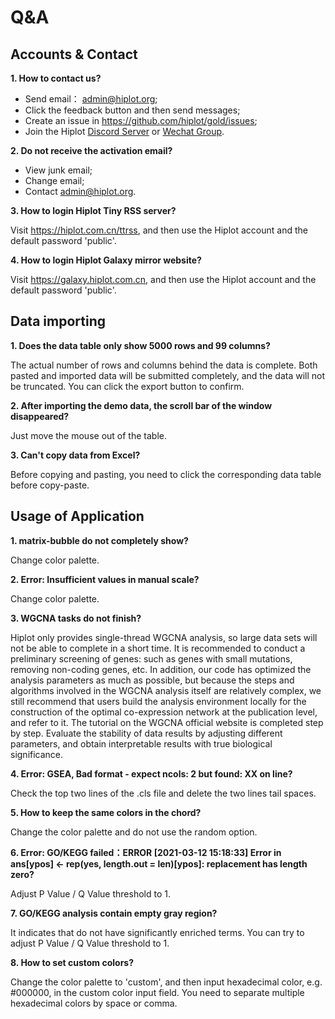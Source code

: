 # Q&A

## Accounts & Contact

**1. How to contact us?**

- Send email： admin@hiplot.org;
- Click the feedback button and then send messages;
- Create an issue in https://github.com/hiplot/gold/issues;
- Join the Hiplot [Discord Server](https://discord.gg/vX6tSax) or [Wechat Group](https://docs.qq.com/doc/DS09na3NVYk9OcHVp).

**2. Do not receive the activation email?**

- View junk email;
- Change email;
- Contact admin@hiplot.org.

**3. How to login Hiplot Tiny RSS server?**

Visit https://hiplot.com.cn/ttrss, and then use the Hiplot account and the default password 'public'.

**4. How to login Hiplot Galaxy mirror website?**

Visit https://galaxy.hiplot.com.cn, and then use the Hiplot account and the default password 'public'.

## Data importing

**1. Does the data table only show 5000 rows and 99 columns?**

The actual number of rows and columns behind the data is complete. Both pasted and imported data will be submitted completely, and the data will not be truncated. You can click the export button to confirm.

**2. After importing the demo data, the scroll bar of the window disappeared?**

Just move the mouse out of the table.

**3. Can't copy data from Excel?**

Before copying and pasting, you need to click the corresponding data table before copy-paste.

## Usage of Application

**1. matrix-bubble do not completely show?**

Change color palette.

**2. Error: Insufficient values in manual scale?**

Change color palette.

**3. WGCNA tasks do not finish?**

Hiplot only provides single-thread WGCNA analysis, so large data sets will not be able to complete in a short time. It is recommended to conduct a preliminary screening of genes: such as genes with small mutations, removing non-coding genes, etc. In addition, our code has optimized the analysis parameters as much as possible, but because the steps and algorithms involved in the WGCNA analysis itself are relatively complex, we still recommend that users build the analysis environment locally for the construction of the optimal co-expression network at the publication level, and refer to it. The tutorial on the WGCNA official website is completed step by step. Evaluate the stability of data results by adjusting different parameters, and obtain interpretable results with true biological significance.

**4. Error: GSEA, Bad format - expect ncols: 2 but found: XX on line?**

Check the top two lines of the .cls file and delete the two lines tail spaces.

**5. How to keep the same colors in the chord?**

Change the color palette and do not use the random option.

**6. Error: GO/KEGG failed：ERROR [2021-03-12 15:18:33] Error in ans[ypos] <- rep(yes, length.out = len)[ypos]: replacement has length zero?**

Adjust P Value / Q Value threshold to 1.

**7. GO/KEGG analysis contain empty gray region?**

It indicates that do not have significantly enriched terms. You can try to adjust P Value / Q Value threshold to 1.

**8. How to set custom colors?**

Change the color palette to 'custom', and then input hexadecimal color, e.g. #000000, in the custom color input field. You need to separate multiple hexadecimal colors by space or comma.
